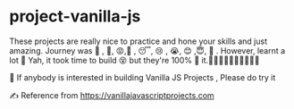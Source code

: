 # project-vanilla-js

These projects are really nice to practice and hone your skills and just amazing.
Journey was  🥱 , 🤬, 😡,🥱 , 😴, 😢 , 😭, 😊 ,😇, 🙂 . However, learnt a lot 🤠
Yah, it took time to build 😵 but they're 100% 🤑 it.🤩🤩🤩🤩🤩🤩🤩🤩🤩🤩
 
 
🙏 If anybody is interested in building Vanilla JS Projects , Please do try it

✍️ Reference from https://vanillajavascriptprojects.com
